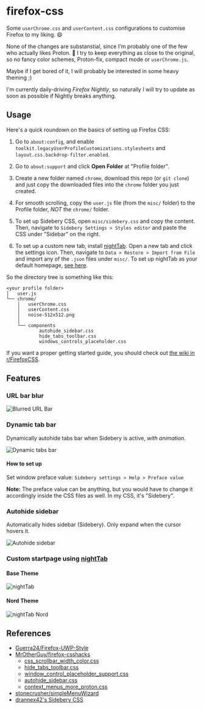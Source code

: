 # firefox-css

Some `userChrome.css` and `userContent.css` configurations
to customise Firefox to my liking. 😄

None of the changes are substanstial,
since I'm probably one of the few who actually likes Proton. 🤔
I try to keep everything as close to the original,
so no fancy color schemes, Proton-fix, compact mode or `userChrome.js`.

Maybe if I get bored of it, I will probably
be interested in some heavy theming ;)

I'm currently daily-driving *Firefox Nightly*, so naturally I will try to
update as soon as possible if Nightly breaks anything.

## Usage

Here's a quick roundown on the basics of setting up Firefox CSS:

1. Go to `about:config`, and enable `toolkit.legacyUserProfileCustomizations.stylesheets`
   and `layout.css.backdrop-filter.enabled`.

2. Go to `about:support` and click **Open Folder** at "Profile folder".

3. Create a new folder named `chrome`, download this repo (or `git clone`) and
   just copy the downloaded files into the `chrome` folder you just created.

4. For smooth scrolling, copy the `user.js` file (from the `misc/` folder)
   to the Profile folder, *NOT* the `chrome/` folder.

5. To set up Sidebery CSS, open `misc/sidebery.css` and copy the content.
   Then, navigate to `Sidebery Settings > Styles editor` and paste the CSS
   under "Sidebar" on the right.

6. To set up a custom new tab, install [nightTab](https://addons.mozilla.org/en-GB/firefox/addon/nighttab/).
   Open a new tab and click the settings icon. Then, navigate to
   `Data > Restore > Import from File` and import any of the `.json` files
   under `misc/`. To set up nightTab as your default homepage, [see here](https://github.com/zombieFox/nightTab/wiki/Setting-nightTab-as-your-Firefox-homepage).

So the directory tree is something like this:

```text
<your profile folder>
│   user.js
└── chrome/
    │   userChrome.css
    │   userContent.css
    │   noise-512x512.png
    │
    └── components
            autohide_sidebar.css
            hide_tabs_toolbar.css
            windows_controls_placeholder.css
```

If you want a proper getting started guide, you should check out
[the wiki in r/FirefoxCSS](https://www.reddit.com/r/FirefoxCSS/wiki/index/tutorials).

## Features

### URL bar blur

![Blurred URL Bar](screenshots/Blurred%20URL%20Bar.png)

### Dynamic tab bar

Dynamically autohide tabs bar when Sidebery is active, *with animation*.

![Dynamic tabs bar](screenshots/Dynamic%20Sidebery.gif)

#### How to set up

Set window preface value: `Sidebery settings > Help > Preface value`

**Note:**
The preface value can be anything, but you would have to change it accordingly
inside the CSS files as well. In my CSS, it's "Sidebery".

### Autohide sidebar

Automatically hides sidebar (Sidebery). Only expand when the cursor hovers it.

![Autohide sidebar](screenshots/Autohide%20Sidebar.gif)

### Custom startpage using [nightTab](https://github.com/zombieFox/nightTab)

#### Base Theme

![nightTab](screenshots/nightTab%20Base.png)

#### Nord Theme

![nightTab Nord](screenshots/nightTab%20Nord.png)

## References

- [Guerra24/Firefox-UWP-Style](https://github.com/Guerra24/Firefox-UWP-Style)
- [MrOtherGuy/firefox-csshacks](https://github.com/MrOtherGuy/firefox-csshacks)
  - [css_scrollbar_width_color.css](https://github.com/MrOtherGuy/firefox-csshacks/blob/master/content/css_scrollbar_width_color.css)
  - [hide_tabs_toolbar.css](https://github.com/MrOtherGuy/firefox-csshacks/blob/master/chrome/hide_tabs_toolbar.css)
  - [window_control_placeholder_support.css](https://github.com/MrOtherGuy/firefox-csshacks/blob/master/chrome/window_control_placeholder_support.css)
  - [autohide_sidebar.css](https://github.com/MrOtherGuy/firefox-csshacks/blob/master/chrome/autohide_sidebar.css)
  - [context_menus_more_proton.css](https://github.com/MrOtherGuy/firefox-csshacks/blob/master/chrome/context_menus_more_proton.css)
- [stonecrusher/simpleMenuWizard](https://github.com/stonecrusher/simpleMenuWizard)
- [drannex42's Sidebery CSS](https://github.com/drannex42/FirefoxSidebar)
